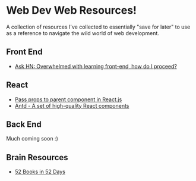 # Web Dev Web Resources!
A collection of resources I've collected to essentially "save for later" to use as a reference to navigate the wild world of web development.

## Front End
- [Ask HN: Overwhelmed with learning front-end, how do I proceed?](https://news.ycombinator.com/item?id=12882816)

## React
- [Pass props to parent component in React.js](http://stackoverflow.com/questions/22639534/pass-props-to-parent-component-in-react-js)
- [Antd -  A set of high-quality React components](https://ant.design/docs/react/introduce)

## Back End
Much coming soon :)

## Brain Resources
- [52 Books in 52 Days](https://www.quora.com/I-want-to-read-52-books-in-52-weeks-Which-books-changed-your-life)
